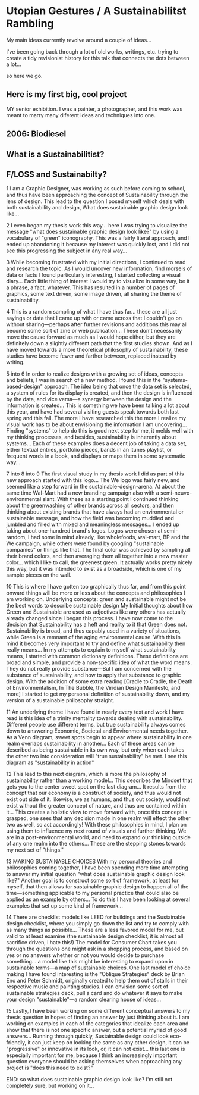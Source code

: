 # Utopian Gestures / A Sustainabilitst Rambling

My main ideas currently revolve around a couple of ideas...

I've been going back through a lot of old works, writings, etc. trying to create a tidy revisionist history for this talk that connects the dots between a lot...

so here we go.

## Here is my first big, cool project

MY senior exhibition. I was a painter, a photographer, and this work was meant to marry many diferent ideas and techniques into one.

## 2006: Biodiesel

## What is a Sustainabilitist?

## F/LOSS and Sustainabilty?

>>>>>>>>>>>>>>>>>>>>>>>>>>>>>

1
I am a Graphic Designer, was working as such before coming to school, and thus have been approaching the concept of Sustainability through the lens of design. This lead to the question I posed myself which deals with both sustainability and design, What does sustainable graphic design look like…

2
I even began my thesis work this way… here I was trying to visualize the message "what does sustainable graphic design look like?" by using a vocabulary of "green" iconography. This was a fairly literal approach, and I ended up abandoning it because my interest was quickly lost, and I did not see this progressing the subject in any real way…

3
While becoming frustrated with my initial directions, I continued to read and research the topic. As I would uncover new information, find morsels of data or facts I found particularly interesting, I started collecting a visual diary… Each little thing of interest I would try to visualize in some way, be it a phrase, a fact, whatever. This has resulted in a number of pages of graphics, some text driven, some image driven, all sharing the theme of sustainability.

4
This is a random sampling of what I have thus far… these are all just sayings or data that I came up with or came across that I couldn't go on without sharing—perhaps after further revisions and additions this may all become some sort of zine or web publication…
	These don't necessarily move the cause forward as much as I would hope either, but they are definitely down a slightly different path that the first studies shown. And as I have moved towards a more theoretical philosophy of sustainability, these studies have become fewer and farther between, replaced instead by writing.

5 into 6
In order to realize designs with a growing set of ideas, concepts and beliefs, I was in search of a new method. I found this in the "systems-based-design" approach. The idea being that once the data set is selected, a system of rules for its display is created, and then the design is influenced by the data, and vice versa—a synergy between the design and the information is created…
	This is something we have been talking a lot about this year, and have had several visiting guests speak towards both last spring and this fall.
	The more I have researched this the more I realize my visual work has to be about envisioning the information I am uncovering…Finding "systems" to help do this is good next step for me, it melds well with my thinking processes, and besides, sustainability is inherently about systems…
	Each of these examples does a decent job of taking a data set, either textual entries, portfolio pieces, bands in an itunes playlist, or frequent words in a book, and displays or maps them in some systematic way…

7 into 8 into 9
The first visual study in my thesis work I did as part of this new approach started with this logo… The We logo was fairly new, and seemed like a step forward in the sustainable-design-arena. At about the same time Wal-Mart had a new branding campaign also with a semi-neuvo-environmental slant. With these as a starting point I continued thinking about the greenwashing of other brands across all sectors, and then thinking about existing brands that have always had an environmental or sustainable message, and how the field was becoming muddled and jumbled and filled with mixed and meaningless messages…
	I ended up taking about one-hundred brand's logos. Logos were chosen at semi-random, I had some in mind already, like wholefoods, wal-mart, BP and the We campaign, while others were found by googling "sustainable companies" or things like that.
	The final color was achieved by sampling all their brand colors, and then averaging them all together into a new master color… which I like to call, the greenest green.
	It actually works pretty nicely this way, but it was intended to exist as a broadside, which is one of my sample pieces on the wall.

10
This is where I have gotten too graphically thus far, and from this point onward things will be more or less about the concepts and philosophies I am working on.
	Underlying concepts: green and sustainable might not be the best words to describe sustainable design
	My Initial thoughts about how Green and Sustainable are used as adjectives like any others has actually already changed since I began this process. I have now come to the decision that Sustainability has a heft and reality to it that Green does not. Sustainability is broad, and thus capably used in a variety of situations, while Green is a remnant of the aging environmental cause. With this in mind it becomes very important to try and define what sustainability then really means…
	In my attempts to explain to myself what sustainability means, I started with common dictionary definitions. These definitions are broad and simple, and provide a non-specific idea of what the word means. They do not really provide substance—But I am concerned with the substance of sustainability, and how to apply that substance to graphic design. With the addition of some extra reading [Cradle to Cradle, the Death of Environmentalism, In The Bubble, the Viridian Design Manifesto, and more] I started to get my personal definition of sustainability down, and my version of a sustainable philosophy straight.

11
An underlying theme I have found in nearly every text and work I have read is this idea of a trinity mentality towards dealing with sustainability. Different people use different terms, but true sustainability always comes down to answering Economic, Societal and Environmental needs together.
	As a Venn diagram, sweet spots begin to appear where sustainability in one realm overlaps sustainability in another… Each of these areas can be described as being sustainable in its own way, but only when each takes the other two into consideration will "true sustainability" be met. I see this diagram as "sustainability in action"

12
This lead to this next diagram, which is more the philosophy of sustainability rather than a working model… This describes the Mindset that gets you to the center sweet spot on the last diagram…
	It results from the concept that our economy is a construct of society, and thus would not exist out side of it. likewise, we as humans, and thus out society, would not exist without the greater concept of nature, and thus are contained within it… This creates a holistic view to move forward with, once this concept is grasped, one sees that any decision made in one realm will effect the other two as well, so act accordingly!
	With these philosophies in mind, I plan on using them to influence my next round of visuals and further thinking. We are in a post-environmental world, and need to expand our thinking outside of any one realm into the others… These are the stepping stones towards my next set of "things."

13
MAKING SUSTAINABLE CHOICES
With my personal theories and philosophies coming together, I have been spending more time attempting to answer my initial question "what does sustainable graphic design look like?"
	Another goal is to construct some sort of framework, at least for myself, that then allows for sustainable graphic design to happen all of the time—something applicable to my personal practice that could also be applied as an example by others…
	To do this I have been looking at several examples that set up some kind of framework…

14
There are checklist models like LEED for buildings and the Sustainable design checklist, where you simply go down the list and try to comply with as many things as possible… These are a less favored model for me, but valid to at least examine (the sustainable design checklist, it is almost all sacrifice driven, i hate this!)
	The model for Consumer Chart takes you through the questions one might ask in a shopping process, and based on yes or no answers whether or not you would decide to purchase something… a model like this might be interesting to expand upon in sustainable terms—a map of sustainable choices.
	One last model of choice making I have found interesting is the "Oblique Strategies" deck by Brian Eno and Peter Schmidt, originally created to help them out of stalls in their respective music and painting studios. I can envision some sort of sustainable strategies deck, pull a card and do whatever it says to make your design "sustainable"—a random clearing house of ideas…

15
Lastly, I have been working on some different conceptual answers to my thesis question in hopes of finding an answer by just thinking about it. I am working on examples in each of the categories that idealize each area and show that there is not one specific answer, but a potential myriad of good answers… Running through quickly, Sustainable design could look eco-friendly, it can just keep on looking the same as any other design, it can be "progressive" or innovative in its look, or, it can not exist… this last one is especially important for me, because I think an increasingly important question everyone should be asking themselves when approaching any project is "does this need to exist?"

END:
so what does sustainable graphic design look like? I'm still not completely sure, but working on it…